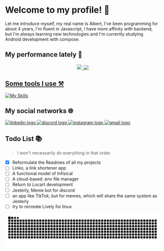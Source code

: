 # Welcome to my profile! 🎉

Let me introduce myself, my real name is Albert, I've been programming for about 4 years, I'm fluent in Javascript, I have more affinity with backend, but I'm always learning new technologies and I'm currently studying Android development with compose.

## My performance lately 💪

<div style="display:flex;justify-content:center;">
  <a href="https://github.com/HarukaYamamoto0" target="_blank">
  <img style="margin:2px;" height="180em" src="https://github-readme-stats-git-masterrstaa-rickstaa.vercel.app/api?username=HarukaYamamoto0&show_icons=true&theme=github_dark&include_all_commits=true&count_private=true"/>
  <img  height="180em" src="https://github-readme-stats-git-masterrstaa-rickstaa.vercel.app/api/top-langs/?username=HarukaYamamoto0&layout=compact&langs_count=7&theme=github_dark"/>
</div>

<!-- ## 😶‍🌫️ My social networks:<div> 
  <a href="https://youtube.com/channel/UC91TMKN7AAh3XttXx_vpQMA" target="_blank"><img src="https://img.shields.io/badge/YouTube-FF0000?style=for-the-badge&logo=youtube&logoColor=white" target="_blank"></a>
  <a href="https://discord.com/users/822819247146663936" target="_blank"><img src="https://img.shields.io/badge/Discord-7289DA?style=for-the-badge&logo=discord&logoColor=white" target="_blank"></a>
  <a href="mailto: antonioalbert344@gmail.com"><img src="https://img.shields.io/badge/-Gmail-%23333?style=for-the-badge&logo=gmail&logoColor=white" target="_blank"></a>
</div> -->

## Some tools I use ⚒️

[![My Skills](https://skillicons.dev/icons?i=js,html,css,bash,bots,githubactions,jest,kotlin,linux,materialui,md,maven,mongodb,nodejs,stackoverflow,vscode,vim)](https://skillicons.dev)

## My social networks 🌐

<a href="https://www.linkedin.com/in/harukayamamoto0" target="_blank">
  <img src="https://img.shields.io/static/v1?message=LinkedIn&logo=linkedin&label=&color=0077B5&logoColor=white&labelColor=&style=for-the-badge" height="25" alt="linkedin logo"  />
</a>

<a href="https://discord.com/users/822819247146663936" target="_blank">
  <img src="https://img.shields.io/static/v1?message=Discord&logo=discord&label=&color=7289DA&logoColor=white&labelColor=&style=for-the-badge" height="25" alt="discord logo"  />
</a>

<a href="https://www.instagram.com/harukadev/" target="_blank">
  <img src="https://img.shields.io/static/v1?message=Instagram&logo=instagram&label=&color=E4405F&logoColor=white&labelColor=&style=for-the-badge" height="25" alt="instagram logo"  />
</a>

<a href="mailto:harukayamamotodev@gmail.com" target="_blank">
  <img src="https://img.shields.io/static/v1?message=Email&logo=gmail&label=&color=ff0000&logoColor=white&labelColor=&style=for-the-badge" height="25" alt="gmail logo"  />
</a>

## Todo List 📚
> I won't necessarily do everything in that order.

- [x] Reformulate the Readmes of all my projects
- [ ] Linko, a link shortener app
- [ ] A functional model of Infisical
- [ ] A cloud-based .env file manager
- [ ] Return to Locart development 
- [ ] Jesterly, Meme bot for discord
- [ ] an app like TikTok, but for memes, which will share the same system as Jesterly
- [ ] try to recreate Lively for linux
    
![github contribution grid snake animation](https://raw.githubusercontent.com/HarukaYamamoto0/HarukaYamamoto0/output/github-contribution-grid-snake-dark.svg#gh-dark-mode-only)
